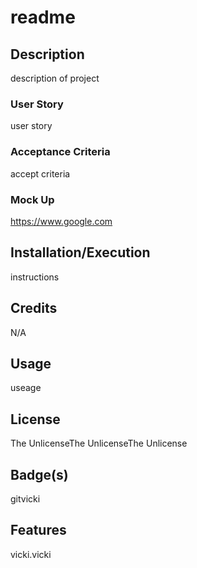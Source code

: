 # readme

## Description
description of project

### User Story
user story

### Acceptance Criteria
accept criteria


### Mock Up
https://www.google.com

## Installation/Execution
instructions

## Credits
N/A

## Usage
useage

## License
The UnlicenseThe UnlicenseThe Unlicense

## Badge(s)
gitvicki

## Features
vicki.vicki

